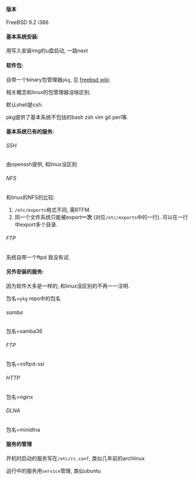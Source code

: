 #### 版本
FreeBSD 9.2 i386

#### 基本系统安装:
用写入安装img的u盘启动, 一路next

#### 软件包:
自带一个binary包管理器`pkg`, 见 [freebsd wiki]( https://wiki.freebsd.org/pkgng )

相关概念和linux的包管理器没啥区别.

默认shell是csh.

pkg提供了基本系统不包括的bash zsh vim git perl等. 

#### 基本系统已有的服务:

###### SSH
由openssh提供, 和linux没区别

###### NFS
和linux的NFS的比较:

1. `/etc/exports`格式不同, 需RTFM.
2. 同一个文件系统只能被export**一次** (对应`/etc/exports`中的一行). 可以在一行中export多个目录.

###### FTP
系统自带一个ftpd 我没有试.

#### 另外安装的服务:

因为软件大多是一样的, 和linux没区别的不再一一注明.

包名=`pkg` repo中的包名

###### samba
包名=samba36

###### FTP
包名=vsftpd-ssl

###### HTTP
包名=nginx

###### DLNA
包名=minidlna

#### 服务的管理
开机时启动的服务写在`/etc/rc.conf`, 类似几年前的archlinux

运行中的服务用`service`管理, 类似ubuntu
